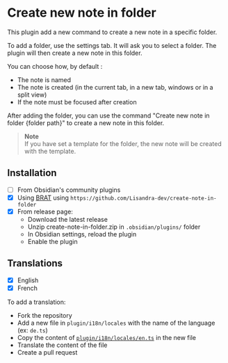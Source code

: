 # Create new note in folder  

This plugin add a new command to create a new note in a specific folder.  

To add a folder, use the settings tab. It will ask you to select a folder. The plugin will then create a new note in this folder.  

You can choose how, by default :  
- The note is named  
- The note is created (in the current tab, in a new tab, windows or in a split view)  
- If the note must be focused after creation  

After adding the folder, you can use the command "Create new note in folder {folder path}" to create a new note in this folder.  

> **Note**  
> If you have set a template for the folder, the new note will be created with the template.  

## Installation  

- [ ] From Obsidian's community plugins  
- [x] Using [BRAT](https://github.com/TfTHacker/obsidian42-brat#adding-a-beta-plugin) using `https://github.com/Lisandra-dev/create-note-in-folder`  
- [x] From release page:  
  - Download the latest release  
  - Unzip create-note-in-folder.zip in `.obsidian/plugins/` folder  
  - In Obsidian settings, reload the plugin  
  - Enable the plugin  

## Translations  

- [x] English  
- [x] French  

To add a translation:  
- Fork the repository
- Add a new file in `plugin/i18n/locales` with the name of the language (ex: `de.ts`)
- Copy the content of [`plugin/i18n/locales/en.ts`](plugin/i18n/locales/en.ts) in the new file
- Translate the content of the file
- Create a pull request

